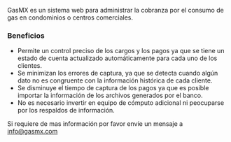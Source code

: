 GasMX es un sistema web para administrar la cobranza por el consumo de gas en condominios o centros comerciales.

### Beneficios

* Permite un control preciso de los cargos y los pagos ya que se tiene un estado de cuenta actualizado automáticamente para cada uno de los clientes.
* Se minimizan los errores de captura, ya que se detecta cuando algún dato no es congruente con la información histórica de cada cliente.
* Se disminuye el tiempo de captura de los pagos ya que es posible importar la información de los archivos generados por el banco.
* No es necesario invertir en equipo de cómputo adicional ni peocuparse por los respaldos de información.

Si requiere de mas información por favor envíe un mensaje a <a href="mailto:info@gasmx.com">info@gasmx.com</a>

